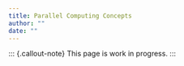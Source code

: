 ```yaml
---
title: Parallel Computing Concepts
author: ""
date: ""
---
```


::: {.callout-note}
This page is work in progress.
:::
